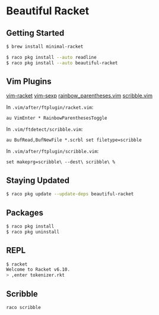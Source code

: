# Beautiful Racket

## Getting Started

```sh
$ brew install minimal-racket

$ raco pkg install --auto readline
$ raco pkg install --auto beautiful-racket
```

## Vim Plugins

[vim-racket](https://github.com/wlangstroth/vim-racket)
[vim-sexp](https://github.com/guns/vim-sexp)
[rainbow_parentheses.vim](https://github.com/kien/rainbow_parentheses.vim)
[scribble.vim](https://github.com/vim-scripts/scribble.vim)

In `.vim/after/ftplugin/racket.vim`:

```vim
au VimEnter * RainbowParenthesesToggle
```

In `.vim/ftdetect/scribble.vim`:

```vim
au BufRead,BufNewFile *.scrbl set filetype=scribble
```

In `.vim/after/ftplugin/scribble.vim`:

```vim
set makeprg=scribble\ --dest\ scribble\ %
```

## Staying Updated

```sh
$ raco pkg update --update-deps beautiful-racket
```

## Packages

```sh
$ raco pkg install
$ raco pkg uninstall
```

## REPL

```sh
$ racket
Welcome to Racket v6.10.
> ,enter tokenizer.rkt
```

## Scribble

```sh
raco scribble
```
